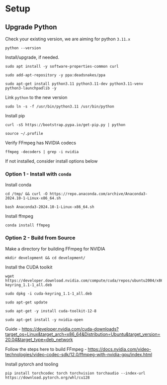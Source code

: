 # Setup

## Upgrade Python

Check your existing version, we are aiming for python `3.11.x`

```
python --version
```

Install/upgrade, if needed.
```
sudo apt install -y software-properties-common curl

sudo add-apt-repository -y ppa:deadsnakes/ppa

sudo apt-get install python3.11 python3.11-dev python3.11-venv python3-launchpadlib -y
```

Link `python` to the new version
```
sudo ln -s -f /usr/bin/python3.11 /usr/bin/python
```

Install pip
```
curl -sS https://bootstrap.pypa.io/get-pip.py | python

source ~/.profile
```

Verify FFmpeg has NVIDIA codecs
```
ffmpeg -decoders | grep -i nvidia
```

If not installed, consider install options below

### Option 1 - Install with `conda`

Install conda
```
cd /tmp/ && curl -O https://repo.anaconda.com/archive/Anaconda3-2024.10-1-Linux-x86_64.sh

bash Anaconda3-2024.10-1-Linux-x86_64.sh
```

Install ffmpeg
```
conda install ffmpeg
```

### Option 2 - Build from Source

Make a directory for building FFmpeg for NVIDIA
```
mkdir development && cd development/
```

Install the CUDA toolkit
```
wget https://developer.download.nvidia.com/compute/cuda/repos/ubuntu2004/x86_64/cuda-keyring_1.1-1_all.deb

sudo dpkg -i cuda-keyring_1.1-1_all.deb

sudo apt-get update

sudo apt-get -y install cuda-toolkit-12-8

sudo apt-get install -y nvidia-open
```
Guide - https://developer.nvidia.com/cuda-downloads?target_os=Linux&target_arch=x86_64&Distribution=Ubuntu&target_version=20.04&target_type=deb_network

Follow the steps here to build FFmpeg - https://docs.nvidia.com/video-technologies/video-codec-sdk/12.0/ffmpeg-with-nvidia-gpu/index.html



Install pytorch and tooling
```
pip install torchcodec torch torchvision torchaudio --index-url https://download.pytorch.org/whl/cu128
```

